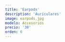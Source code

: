 ```yaml
---
title: 'Earpods'
description: 'Auriculares'
image: earpods.jpg
modelo: Accesorios
precio: '30'
orden: 6
---
```

